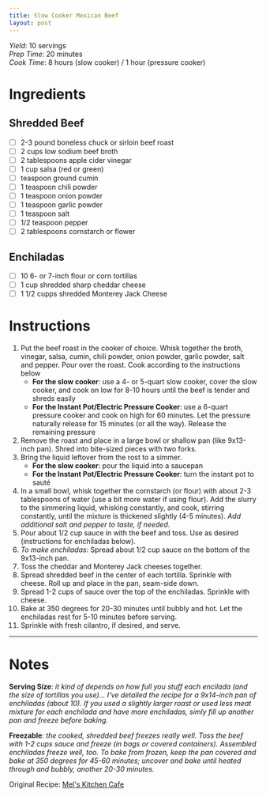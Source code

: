 ```yaml
---
title: Slow Cooker Mexican Beef
layout: post
---
```

*Yield*: 10 servings<br>
*Prep Time*: 20 minutes<br>
*Cook Time*: 8 hours (slow cooker) / 1 hour (pressure cooker)<br>

# Ingredients
## Shredded Beef
- [ ] 2-3 pound boneless chuck or sirloin beef roast
- [ ] 2 cups low sodium beef broth
- [ ] 2 tablespoons apple cider vinegar
- [ ] 1 cup salsa (red or green)
- [ ] teaspoon ground cumin
- [ ] 1 teaspoon chili powder
- [ ] 1 teaspoon onion powder
- [ ] 1 teaspoon garlic powder
- [ ] 1 teaspoon salt
- [ ] 1/2 teaspoon pepper
- [ ] 2 tablespoons cornstarch or flower

## Enchiladas
- [ ] 10 6- or 7-inch flour or corn tortillas
- [ ] 1 cup shredded sharp cheddar cheese
- [ ] 1 1/2 cupps shredded Monterey Jack Cheese

# Instructions
1. Put the beef roast in the cooker of choice. Whisk together the broth, vinegar, salsa, cumin, chili powder, onion powder, garlic powder, salt and pepper. Pour over the roast. Cook according to the instructions below
   - **For the slow cooker**: use a 4- or 5-quart slow cooker, cover the slow cooker, and cook on low for 8-10 hours until the beef is tender and shreds easily
   - **For the Instant Pot/Electric Pressure Cooker**: use a 6-quart pressure cooker and cook on high for 60 minutes. Let the pressure naturally release for 15 minutes (or all the way). Release the remaining pressure
2. Remove the roast and place in a large bowl or shallow pan (like 9x13-inch pan). Shred into bite-sized pieces with two forks.
3. Bring the liquid leftover from the rost to a simmer.
   - **For the slow cooker**: pour the liquid into a saucepan
   - **For the Instant Pot/Electric Pressure Cooker**: turn the instant pot to sauté
4. In a small bowl, whisk together the cornstarch (or flour) with about 2-3 tablespoons of water (use a bit more water if using flour). Add the slurry to the simmering liquid, whisking constantly, and cook, stirring constantly, until the mixture is thickened slightly (4-5 minutes). *Add additional salt and pepper to taste, if needed*.
5. Pour about 1/2 cup sauce in with the beef and toss. Use as desired (instructions for enchiladas below).
6. *To make enchiladas*: Spread about 1/2 cup sauce on the bottom of the 9x13-inch pan.
7. Toss the cheddar and Monterey Jack cheeses together.
8. Spread shredded beef in the center of each tortilla. Sprinkle with cheese. Roll up and place in the pan, seam-side down.
9. Spread 1-2 cups of sauce over the top of the enchiladas. Sprinkle with cheese.
10. Bake at 350 degrees for 20-30 minutes until bubbly and hot. Let the enchiladas rest for 5-10 minutes before serving.
11. Sprinkle with fresh cilantro, if desired, and serve.

---
# Notes
**Serving Size**: *it kind of depends on how full you stuff each encilada (and the size of tortillas you use)... I've detailed the recipe for a 9x14-inch pan of enchiladas (about 10). If you used a slightly larger roast or used less meat mixture for each enchilada and have more enchiladas, simly fill up another pan and freeze before baking.*

**Freezable**: *the cooked, shredded beef freezes really well. Toss the beef with 1-2 cups sauce and freeze (in bags or covered containers). Assembled enchiladas freeze well, too. To bake from frozen, keep the pan covered and bake at 350 degrees for 45-60 minutes; uncover and bake until heated through and bubbly, another 20-30 minutes.*

Original Recipe: [Mel's Kitchen Cafe](https://www.melskitchencafe.com/slow-cooker-mexican-shredded-beef-for-enchiladas/)
